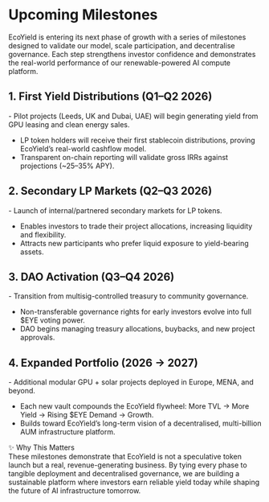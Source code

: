 # Upcoming Milestones

EcoYield is entering its next phase of growth with a series of
milestones designed to validate our model, scale participation, and
decentralise governance. Each step strengthens investor confidence and
demonstrates the real-world performance of our renewable-powered AI
compute platform.

## 1. First Yield Distributions (Q1–Q2 2026)

\- Pilot projects (Leeds, UK and Dubai, UAE) will begin generating yield
from GPU leasing and clean energy sales.  
- LP token holders will receive their first stablecoin distributions,
proving EcoYield’s real-world cashflow model.  
- Transparent on-chain reporting will validate gross IRRs against
projections (~25–35% APY).

## 2. Secondary LP Markets (Q2–Q3 2026)

\- Launch of internal/partnered secondary markets for LP tokens.  
- Enables investors to trade their project allocations, increasing
liquidity and flexibility.  
- Attracts new participants who prefer liquid exposure to yield-bearing
assets.

## 3. DAO Activation (Q3–Q4 2026)

\- Transition from multisig-controlled treasury to community
governance.  
- Non-transferable governance rights for early investors evolve into
full \$EYE voting power.  
- DAO begins managing treasury allocations, buybacks, and new project
approvals.

## 4. Expanded Portfolio (2026 → 2027)

\- Additional modular GPU + solar projects deployed in Europe, MENA, and
beyond.  
- Each new vault compounds the EcoYield flywheel: More TVL → More Yield
→ Rising \$EYE Demand → Growth.  
- Builds toward EcoYield’s long-term vision of a decentralised,
multi-billion AUM infrastructure platform.

✨ Why This Matters  
These milestones demonstrate that EcoYield is not a speculative token
launch but a real, revenue-generating business. By tying every phase to
tangible deployment and decentralised governance, we are building a
sustainable platform where investors earn reliable yield today while
shaping the future of AI infrastructure tomorrow.
